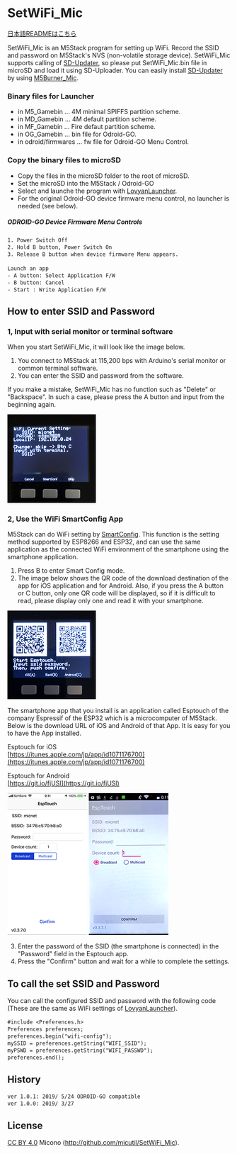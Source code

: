 # SetWiFi_Mic

[日本語READMEはこちら](README_jp.md)

SetWiFi_Mic is an M5Stack program for setting up WiFi. Record the SSID and password on M5Stack's NVS (non-volatile storage device). SetWiFi_Mic supports calling of [SD-Updater](https://github.com/tobozo/M5Stack-SD-Updater), so please put SetWiFi_Mic.bin file in microSD and load it using SD-Uploader. You can easily install [SD-Updater](https://github.com/tobozo/M5Stack-SD-Updater) by using [M5Burner_Mic](https://github.com/micutil/M5Burner_Mic).

### Binary files for Launcher
- in M5_Gamebin ... 4M minimal SPIFFS partition scheme.
- in MD_Gamebin ... 4M default partition scheme.
- in MF_Gamebin ... Fire defaut partition scheme.
- in OG_Gamebin ... bin file for Odroid-GO.
- in odroid/firmwares ... fw file for Odroid-GO Menu Control.

### Copy the binary files to microSD

- Copy the files in the microSD folder to the root of microSD.
- Set the microSD into the M5Stack / Odroid-GO
- Select and launche the program with [LovyanLauncher](https://github.com/lovyan03/M5Stack_LovyanLauncher).
- For the original Odroid-GO device firmware menu control, no launcher is needed (see below).

##### ODROID-GO Device Firmware Menu Controls

	1. Power Switch Off
	2. Hold B button, Power Switch On
	3. Release B button when device firmware Menu appears.

	Launch an app
	- A button: Select Application F/W
	- B button: Cancel
	- Start : Write Application F/W


## How to enter SSID and Password
### 1, Input with serial monitor or terminal software
When you start SetWiFi_Mic, it will look like the image below.

1. You connect to M5Stack at 115,200 bps with Arduino's serial monitor or common terminal software.
2. You can enter the SSID and password from the software.

If you make a mistake, SetWiFi_Mic has no function such as "Delete" or "Backspace". In such a case, please press the A button and input from the beginning again.

![MacDown logo](images/IMG_9566_2.png)

### 2, Use the WiFi SmartConfig App
M5Stack can do WiFi setting by [SmartConfig](https://docs.espressif.com/projects/esp-idf/en/latest/api-reference/network/esp_smartconfig.html). This function is the setting method supported by ESP8266 and ESP32, and can use the same application as the connected WiFi environment of the smartphone using the smartphone application.

1. Press B to enter Smart Config mode.
2. The image below shows the QR code of the download destination of the app for iOS application and for Android. Also, if you press the A button or C button, only one QR code will be displayed, so if it is difficult to read, please display only one and read it with your smartphone.

![MacDown logo](images/IMG_9565_2.png)

The smartphone app that you install is an application called Esptouch of the company Espressif of the ESP32 which is a microcomputer of M5Stack. Below is the download URL of iOS and Android of that App. It is easy for you to have the App installed.

Esptouch for iOS<br>
[https://itunes.apple.com/jp/app/id1071176700](https://itunes.apple.com/jp/app/id1071176700)

Esptouch for Android<br>
[https://git.io/fjUSl](https://git.io/fjUSl)

![MacDown logo](images/IMG_9563_2.png)   ![MacDown logo](images/IMG_9562_2.png)

3. Enter the password of the SSID (the smartphone is connected) in the "Password" field in the Esptouch app.
4. Press the "Confirm" button and wait for a while to complete the settings.


## To call the set SSID and Password
You can call the configured SSID and password with the following code (These are the same as WiFi settings of [LovyanLauncher](https://github.com/lovyan03/M5Stack_LovyanLauncher)).


~~~
#include <Preferences.h>
Preferences preferences;
preferences.begin("wifi-config");
mySSID = preferences.getString("WIFI_SSID");
myPSWD = preferences.getString("WIFI_PASSWD");
preferences.end();
~~~

## History
	ver 1.0.1: 2019/ 5/24 ODROID-GO compatible
	ver 1.0.0: 2019/ 3/27

## License

[CC BY 4.0](https://creativecommons.org/licenses/by/4.0/) Micono (http://github.com/micutil/SetWiFi_Mic).

